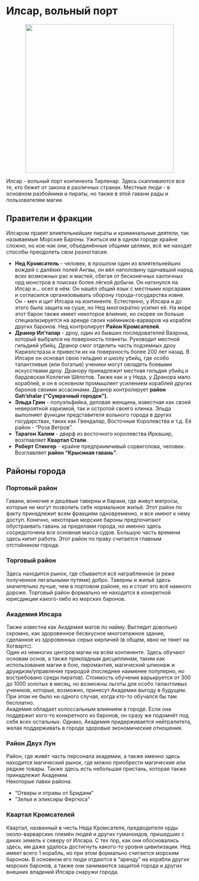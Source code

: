 # Илсар, вольный порт
<p style="text-align: center">
  <img style="height: 400px" src="https://i.ibb.co/GPMJWwy/image.png"/>
</p>

Илсар - вольный порт континента Тирленар. Здесь скапливаются все те, кто бежит от закона в различных странах.
Местные люди - в основном разбойники и пираты, но также в этой гавани рады и пользователям магии.

## Правители и фракции
Илсаром правят влиятельнейшие пираты и криминальные деятели, так называемые Морские Бароны. Ужиться им в одном городе крайне сложно, но кое-как
они, объединённые общими целями, всё же находят способы преодолеть свои разногласия.
- **Нед Кромсатель** - человек, в прошлом один из влиятельнейших вождей с далёких полей Ангвы, он вёл наполовину одичавший народ всех возможных рас
и мастей, сбегая от бесконечных хаотичных орд монстров в поисках более лёгкой добычи. Он наткнулся на Илсар и… осел в нём. Он нашёл общий язык
с местными корсарами и согласился организовывать оборону города-государства извне. Он - меч и щит Илсара на континенте. Естествнно, у Илсара и
до этого была защита на суше, но Нед многократно усилил её. На море этот барон также имеет некоторое влияние, но скорее он больше специализируется
на аренде своих наёмников-варваров на корабли других баронов. Нед контролирует **Район Кромсателей**.
- **Дранор Ил’талар** - дроу, один из бывших последователей Ваэрона, который выбрался на поверхность планеты. Руководит местной гильдией
убийц. Дранор смог отделить часть подземных дроу Кириэлстраза и привести их на поверхность более 200 лет назад. В Илсаре он основал свою
гильдию и школу убийц, где особо талантливые (или богатые) ученики могут овладеть боевыми искусствами дроу. Дранору принадлежит местная гильдия
убийц и бардовская Коллегия Шёпотов. Также как и у Неда, у Дранора мало кораблей, и он в основном промышляет усилением кораблей других баронов
своими ассасинами. Дранор контролирует **район Gah’shalar (“Сумрачный городок”)**.
- **Эльда Грин** - полуэльфийка, деловая женщина, известная как своей невероятной харизмой, так и остротой своего клинка.
Эльда выполняет функции представителя вольного города в других государствах, таких как Гвендалар, Восточные Королевства и т.д. Её район -
“Роза Ветров”.
- **Тарагон Халим** - дварф из восточного королевства Иркашир, возглавляет **Квартал Стали**.
- **Роберт Стингер** - крайне предприимчивый сорвиголова, человек. Возглавляет **район “Крысиная гавань”**.

## Районы города
### Портовый район
Гавани, вонючие и дешёвые таверны и бараки, где живут матросы, которые не могут позволить себе нормальное жильё. Этот район по факту
принадлежит всем фракциям одновременно, и все имеют к нему доступ. Конечно, некоторые морские бароны предпочитают обустраивать гавань за
пределами города, но именно здесь сосредоточена вся основная масса судов. Большую часть времени здесь кипит работа. Этот район по праву
считается главным отстойником города.

### Торговый район
Здесь находится рынок, где сбывается всё награбленное (и реже полученное легальными путями) добро. Таверны и жильё здесь
значительно лучше, чем в портовом районе, но и стоит это всё намного дороже. Торговый район формально не находится в конкретной юрисдикции
какого-либо из морских баронов.

### Академия Илсара
Также известна как Академия магов по найму. Выглядит довольно скромно, как здоровенное бесвкусное многоэтажное здание, сделанное из здоровенных
серых кирпичей (в общем, явно не тянет на Хогвартс).  
Один из немногих центров магии на всём континенте. Здесь обучают основам основ, а также прикладным дисциплинам, таким как использование
магии в бою, пиромантия, магический шпионаж и друидизм/управление природой (последнее наименее популярно, но востребовано среди пиратов).
Стоимость обучения варьируется от 300 до 1000 золотых в месяц, но возможны льготы для особо талантливых учеников, которые, возможно, принесут
Академии выгоду в будущем. При этом не было ни одного случая, когда кто-то обучался бы там бесплатно.  
Академия обладает колоссальным влиянием в городе. Если она поддержит кого-то конкретного из баронов, он сразу же подомнёт под себя всех
остальных. Однако, Академия придерживается нейтралитета, желая поддерживать в городе здоровые экономические отношения.

### Район Двух Лун
Район, где живёт часть персонала академии, а также именно здесь находится магический рынок, где можно приобрести магические или
редкие товары. Также здесь есть небольшая пристань, которая также принадлежит Академии.  
Некоторые лавки района:
- “Отвары и отравы от Бридани”
- “Зелья и эликсиры Фергюса”

### Квартал Кромсателей
Квартал, названный в честь Неда Кромсателя, предводителя орды около-варварских племён людей и других гуманоидов, пришедших с диких земель к
северу от Илсара. С тех пор, как они обосновались здесь, им даже удалось достигнуть какого-то уровня цивилизации.
Нед имеет всего 1 корабль, но при этом формально считается морским бароном. В основном его люди отдаются в “аренду” на корабли других морских
баронов, а также они занимаются защитой города и других внешних владений Илсара снаружи города.
